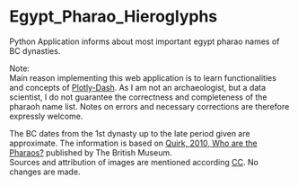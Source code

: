 # Egypt_Pharao_Hieroglyphs
Python Application informs about most important egypt pharao names of BC dynasties.

Note:<br>
Main reason implementing this web application is to learn functionalities and concepts of [Plotly-Dash](https://dash.plotly.com/). As I am not an archaeologist, but a data scientist, I do not guarantee the correctness and completeness of the pharaoh name list. Notes on errors and necessary corrections are therefore expressly welcome.

The BC dates from the 1st dynasty up to the late period given are approximate. The information is based on [Quirk, 2010, Who are the Pharaos?](https://www.britishmuseum.org/collection/term/BIB766) published by The British Museum.<br>
Sources and attribution of images are mentioned according [CC](https://creativecommons.org/licenses/by/4.0/deed.en). No changes are made.

